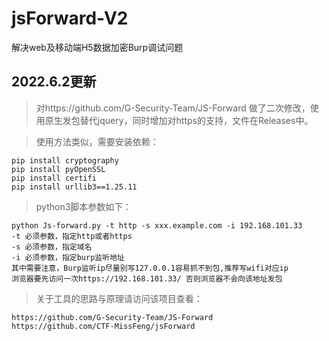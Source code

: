 # jsForward-V2
解决web及移动端H5数据加密Burp调试问题


## 2022.6.2更新
> 对https://github.com/G-Security-Team/JS-Forward 做了二次修改，使用原生发包替代jquery，同时增加对https的支持，文件在Releases中。

> 使用方法类似，需要安装依赖：
```
pip install cryptography
pip install pyOpenSSL
pip install certifi
pip install urllib3==1.25.11
```

> python3脚本参数如下：
```
python Js-forward.py -t http -s xxx.example.com -i 192.168.101.33
-t 必须参数，指定http或者https
-s 必须参数，指定域名
-i 必须参数，指定burp监听地址
其中需要注意，Burp监听ip尽量别写127.0.0.1容易抓不到包,推荐写wifi对应ip
浏览器要先访问一次https://192.168.101.33/ 否则浏览器不会向该地址发包
```


> 关于工具的思路与原理请访问该项目查看：
```
https://github.com/G-Security-Team/JS-Forward
https://github.com/CTF-MissFeng/jsForward
```
